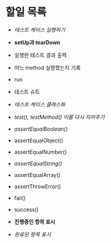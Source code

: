 # 할일 목록

- *테스트 케이스 실행하기*
- **setUp과 tearDown**
- 실행한 테스트 결과 출력
- 어느 method 실행했는지 기록
- run
- 테스트 슈트
- *테스트 케이스 클래스화*
- *test(), testMethod() 이름 다시 지어주기*
- *assertEqualBoolean()*
- assertEqualObject()
- assertEqualNumber()
- *assertEqualString()*
- assertEqualArray()
- assertThrowError()
- fail()
- success()

- **진행중인 항목 표시**
- *완료된 항목 표시*